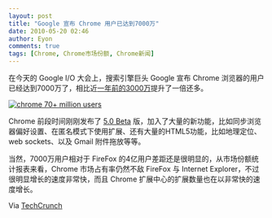 ```yaml
---
layout: post
title: "Google 宣布 Chrome 用户已达到7000万"
date: 2010-05-20 02:46
author: Eyon
comments: true
tags: [Chrome, Chrome市场份额, Chrome新闻]
---
```

在今天的 Google I/O 大会上，搜索引擎巨头 Google 宣布 Chrome 浏览器的用户已经达到7000万了，相比近[一年前的3000万](http://www.chromi.org/archives/1726)提升了一倍还多。

<a href="http://img.chromi.org/2010/05/chrome-70+-million-users.png">![](http://img.chromi.org/2010/05/chrome-70+-million-users.png "chrome 70+ million users")</a>

Chrome 前段时间刚刚发布了 [5.0 Beta](http://www.chromi.org/archives/category/chrome-update/chrome-beta) 版，加入了大量的新功能，比如同步浏览器偏好设置、在匿名模式下使用扩展、还有大量的HTML5功能，比如地理定位、web sockets、以及 Gmail 附件拖放等等。

当然，7000万用户相对于 FireFox 的4亿用户差距还是很明显的，从市场份额统计报表来看，Chrome 市场占有率仍然不敌 FireFox 与 Internet Explorer，不过很明显增长的速度非常快，而且 Chrome 扩展中心的扩展数量也在以非常快的速度增长。

Via [TechCrunch](http://techcrunch.com/2010/05/19/google-io-chrome-now-70-million-users-strong/)
